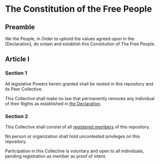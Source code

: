 # The Constitution of the Free People

## Preamble

We the People, in Order to uphold the values agreed upon in the [Declaration], do ordain and establish this Constitution of The Free People.

## Article I

### Section 1

All legislative Powers herein granted shall be vested in this repository and its Peer Collective.

This Collective shall make no law that permanently removes any individual of their Rights as established in [the Declaration](#).

### Section 2

This Collective shall consist of all [registered members](#) of this repository.

No person or organization shall hold uncontested privileges on this repository.

Participation in this Collective is voluntary and open to all individuals, pending registration as member as proof of intent.
